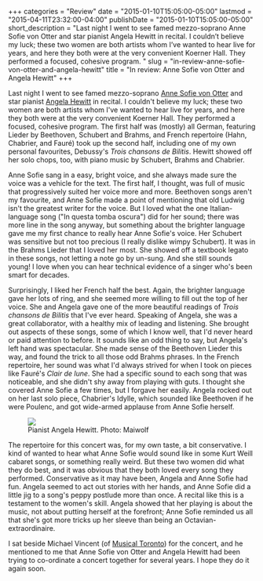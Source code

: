 +++
categories = "Review"
date = "2015-01-10T15:05:00-05:00"
lastmod = "2015-04-11T23:32:00-04:00"
publishDate = "2015-01-10T15:05:00-05:00"
short_description = "Last night I went to see famed mezzo-soprano Anne Sofie von Otter and star pianist Angela Hewitt in recital. I couldn’t believe my luck; these two women are both artists whom I’ve wanted to hear live for years, and here they both were at the very convenient Koerner Hall. They performed a focused, cohesive program. "
slug = "in-review-anne-sofie-von-otter-and-angela-hewitt"
title = "In review: Anne Sofie von Otter and Angela Hewitt"
+++

<p class="intro">
	Last night I went to see famed mezzo-soprano <a href="http://www.annesofievonotter.com/" target="_blank">Anne Sofie von Otter</a> and star pianist <a href="http://www.angelahewitt.com/" target="_blank">Angela Hewitt</a> in recital. I couldn't believe my luck; these two women are both artists whom I've wanted to hear live for years, and here they both were at the very convenient Koerner Hall. They performed a focused, cohesive program. The first half was (mostly) all German, featuring Lieder by Beethoven, Schubert and Brahms, and French repertoire (Hahn, Chabrier, and Fauré) took up the second half, including one of my own personal favourites, Debussy's <em>Trois chansons de Bilitis</em>. Hewitt showed off her solo chops, too, with piano music by Schubert, Brahms and Chabrier.<br>
</p>
<p>
	Anne Sofie sang in a easy, bright voice, and she always made sure the voice was a vehicle for the text. The first half, I thought, was full of music that progressively suited her voice more and more. Beethoven songs aren't my favourite, and Anne Sofie made a point of mentioning that old Ludwig isn't the greatest writer for the voice. But I loved what the one Italian-language song ("In questa tomba oscura") did for her sound; there was more line in the song anyway, but something about the brighter language gave me my first chance to really hear Anne Sofie's voice. Her Schubert was sensitive but not too precious (I really dislike wimpy Schubert). It was in the Brahms Lieder that I loved her most. She showed off a textbook legato in these songs, not letting a note go by un-sung. And she still sounds young! I love when you can hear technical evidence of a singer who's been smart for decades.
</p>
<p>
	Surprisingly, I liked her French half the best. Again, the brighter language gave her lots of ring, and she seemed more willing to fill out the top of her voice. She and Angela gave one of the more beautiful readings of <em>Trois chansons de Bilitis</em> that I've ever heard. Speaking of Angela, she was a great collaborator, with a healthy mix of leading and listening. She brought out aspects of these songs, some of which I know well, that I'd never heard or paid attention to before. It sounds like an odd thing to say, but Angela's left hand was spectacular. She made sense of the Beethoven Lieder this way, and found the trick to all those odd Brahms phrases. In the French repertoire, her sound was what I'd always strived for when I took on pieces like Fauré's <em>Clair de lune</em>. She had a specific sound to each song that was noticeable, and she didn't shy away from playing with guts. I thought she covered Anne Sofie a few times, but I forgave her easily. Angela rocked out on her last solo piece, Chabrier's Idylle, which sounded like Beethoven if he were Poulenc, and got wide-armed applause from Anne Sofie herself.
</p>
<figure data-type="image"><a href="/webhook-uploads/1428809512628/Hewitt_Fotor.jpg"><img data-resize-src="http://lh3.googleusercontent.com/ZBGHFGoienyyC0Dr9GBuYcLykgi9DCLLANuJWQjnmpp-yRSjuxGxoX5t-t8B7U4Kle4_USheNsxJ8-m15mcLpzPYsTI" src="http://lh3.googleusercontent.com/ZBGHFGoienyyC0Dr9GBuYcLykgi9DCLLANuJWQjnmpp-yRSjuxGxoX5t-t8B7U4Kle4_USheNsxJ8-m15mcLpzPYsTI=s1200"></a><figcaption>Pianist Angela Hewitt. Photo: Maiwolf</figcaption></figure>
<p>
	The repertoire for this concert was, for my own taste, a bit conservative. I kind of wanted to hear what Anne Sofie would sound like in some Kurt Weill cabaret songs, or something really weird. But these two women did what they do best, and it was obvious that they both loved every song they performed. Conservative as it may have been, Angela and Anne Sofie had fun. Angela seemed to act out stories with her hands, and Anne Sofie did a little jig to a song's peppy postlude more than once. A recital like this is a testament to the women's skill. Angela showed that her playing is about the music, not about putting herself at the forefront; Anne Sofie reminded us all that she's got more tricks up her sleeve than being an Octavian-extraordinaire.
</p>
<p>
	I sat beside Michael Vincent (of <a href="http://www.musicaltoronto.org/" target="_blank">Musical Toronto</a>) for the concert, and he mentioned to me that Anne Sofie von Otter and Angela Hewitt had been trying to co-ordinate a concert together for several years. I hope they do it again soon.
</p>
